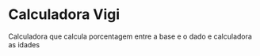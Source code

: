 # Calculadora Vigi

Calculadora que calcula porcentagem entre a base e o dado e calculadora as idades
